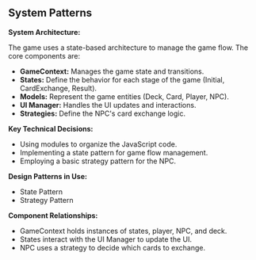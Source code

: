 ## System Patterns

**System Architecture:**

The game uses a state-based architecture to manage the game flow. The core components are:

*   **GameContext:** Manages the game state and transitions.
*   **States:** Define the behavior for each stage of the game (Initial, CardExchange, Result).
*   **Models:** Represent the game entities (Deck, Card, Player, NPC).
*   **UI Manager:** Handles the UI updates and interactions.
*   **Strategies:** Define the NPC's card exchange logic.

**Key Technical Decisions:**

*   Using modules to organize the JavaScript code.
*   Implementing a state pattern for game flow management.
*   Employing a basic strategy pattern for the NPC.

**Design Patterns in Use:**

*   State Pattern
*   Strategy Pattern

**Component Relationships:**

*   GameContext holds instances of states, player, NPC, and deck.
*   States interact with the UI Manager to update the UI.
*   NPC uses a strategy to decide which cards to exchange.
